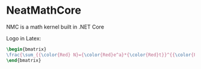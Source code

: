 # NeatMathCore
 NMC is a math kernel built in .NET Core

Logo in Latex:
```latex
\begin{bmatrix}
\frac{\sum_{{\color{Red} N}={\color{Red}e^a}*{\color{Red}t}}^{{\color{Purple} m}}({\color{Purple} a}*{\color{Purple} t^h})}{C_{{\color{DarkGreen} core}}}
\end{bmatrix}
```
